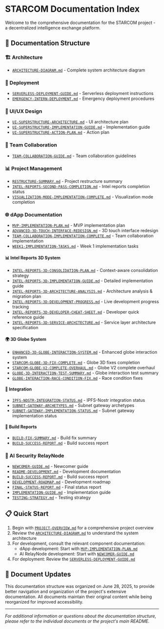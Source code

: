 # STARCOM Documentation Index

Welcome to the comprehensive documentation for the STARCOM project - a decentralized intelligence exchange platform.

## 📁 Documentation Structure

### 🏗️ Architecture
- [`ARCHITECTURE-DIAGRAM.md`](./architecture/ARCHITECTURE-DIAGRAM.md) - Complete system architecture diagram

### 🚀 Deployment
- [`SERVERLESS-DEPLOYMENT-GUIDE.md`](./deployment/SERVERLESS-DEPLOYMENT-GUIDE.md) - Serverless deployment instructions
- [`EMERGENCY-INTERN-DEPLOYMENT.md`](./deployment/EMERGENCY-INTERN-DEPLOYMENT.md) - Emergency deployment procedures

### 🎨 UI/UX Design
- [`UI-SUPERSTRUCTURE-ARCHITECTURE.md`](./ui-ux/UI-SUPERSTRUCTURE-ARCHITECTURE.md) - UI architecture plan
- [`UI-SUPERSTRUCTURE-IMPLEMENTATION-GUIDE.md`](./ui-ux/UI-SUPERSTRUCTURE-IMPLEMENTATION-GUIDE.md) - Implementation guide
- [`UI-SUPERSTRUCTURE-ACTION-PLAN.md`](./ui-ux/UI-SUPERSTRUCTURE-ACTION-PLAN.md) - Action plan

### 👥 Team Collaboration
- [`TEAM-COLLABORATION-GUIDE.md`](./team-collaboration/TEAM-COLLABORATION-GUIDE.md) - Team collaboration guidelines

### 📊 Project Management
- [`RESTRUCTURE-SUMMARY.md`](./project-management/RESTRUCTURE-SUMMARY.md) - Project restructure summary
- [`INTEL-REPORTS-SECOND-PASS-COMPLETION.md`](./project-management/INTEL-REPORTS-SECOND-PASS-COMPLETION.md) - Intel reports completion status
- [`VISUALIZATION-MODE-IMPLEMENTATION-COMPLETE.md`](./project-management/VISUALIZATION-MODE-IMPLEMENTATION-COMPLETE.md) - Visualization mode completion

### 🌐 dApp Documentation
- [`MVP-IMPLEMENTATION-PLAN.md`](./dapp/MVP-IMPLEMENTATION-PLAN.md) - MVP implementation plan
- [`ADVANCED-3D-TOUCH-INTERFACE-REDESIGN.md`](./dapp/ADVANCED-3D-TOUCH-INTERFACE-REDESIGN.md) - 3D touch interface redesign
- [`TEAM-COLLABORATION-IMPLEMENTATION-COMPLETE.md`](./dapp/TEAM-COLLABORATION-IMPLEMENTATION-COMPLETE.md) - Team collaboration implementation
- [`WEEK1-IMPLEMENTATION-TASKS.md`](./dapp/WEEK1-IMPLEMENTATION-TASKS.md) - Week 1 implementation tasks

#### 📊 Intel Reports 3D System
- [`INTEL-REPORTS-3D-CONSOLIDATION-PLAN.md`](./dapp/INTEL-REPORTS-3D-CONSOLIDATION-PLAN.md) - Context-aware consolidation strategy
- [`INTEL-REPORTS-3D-IMPLEMENTATION-GUIDE.md`](./dapp/INTEL-REPORTS-3D-IMPLEMENTATION-GUIDE.md) - Detailed implementation guide
- [`INTEL-REPORTS-3D-ARCHITECTURE-ANALYSIS.md`](./dapp/INTEL-REPORTS-3D-ARCHITECTURE-ANALYSIS.md) - Architecture analysis & migration plan
- [`INTEL-REPORTS-3D-DEVELOPMENT-PROGRESS.md`](./dapp/INTEL-REPORTS-3D-DEVELOPMENT-PROGRESS.md) - Live development progress tracking
- [`INTEL-REPORTS-3D-DEVELOPER-CHEAT-SHEET.md`](./dapp/INTEL-REPORTS-3D-DEVELOPER-CHEAT-SHEET.md) - Developer quick reference guide
- [`INTEL-REPORTS-3D-SERVICE-ARCHITECTURE.md`](./dapp/INTEL-REPORTS-3D-SERVICE-ARCHITECTURE.md) - Service layer architecture specification

#### 🌍 3D Globe System
- [`ENHANCED-3D-GLOBE-INTERACTION-SYSTEM.md`](./dapp/3d-globe/ENHANCED-3D-GLOBE-INTERACTION-SYSTEM.md) - Enhanced globe interaction system
- [`STARCOM-GLOBE-3D-FIX-COMPLETE.md`](./dapp/3d-globe/STARCOM-GLOBE-3D-FIX-COMPLETE.md) - Globe 3D fixes completion
- [`STARCOM-GLOBE-V2-COMPLETE-OVERHAUL.md`](./dapp/3d-globe/STARCOM-GLOBE-V2-COMPLETE-OVERHAUL.md) - Globe V2 complete overhaul
- [`GLOBE-3D-INTERACTION-TEST-SUMMARY.md`](./dapp/3d-globe/GLOBE-3D-INTERACTION-TEST-SUMMARY.md) - Globe interaction test summary
- [`GLOBE-INTERACTION-RACE-CONDITION-FIX.md`](./dapp/3d-globe/GLOBE-INTERACTION-RACE-CONDITION-FIX.md) - Race condition fixes

#### 🔗 Integration
- [`IPFS-NOSTR-INTEGRATION-STATUS.md`](./dapp/integration/IPFS-NOSTR-INTEGRATION-STATUS.md) - IPFS-Nostr integration status
- [`SUBNET-GATEWAY-ARCHETYPES.md`](./dapp/integration/SUBNET-GATEWAY-ARCHETYPES.md) - Subnet gateway archetypes
- [`SUBNET-GATEWAY-IMPLEMENTATION-STATUS.md`](./dapp/integration/SUBNET-GATEWAY-IMPLEMENTATION-STATUS.md) - Subnet gateway implementation status

#### 🔨 Build Reports
- [`BUILD-FIX-SUMMARY.md`](./dapp/build-reports/BUILD-FIX-SUMMARY.md) - Build fix summary
- [`BUILD-SUCCESS-REPORT.md`](./dapp/build-reports/BUILD-SUCCESS-REPORT.md) - Build success report

### 🤖 AI Security RelayNode
- [`NEWCOMER-GUIDE.md`](./ai-security-relaynode/NEWCOMER-GUIDE.md) - Newcomer guide
- [`README-DEVELOPMENT.md`](./ai-security-relaynode/README-DEVELOPMENT.md) - Development documentation
- [`BUILD-SUCCESS-REPORT.md`](./ai-security-relaynode/BUILD-SUCCESS-REPORT.md) - Build success report
- [`DEVELOPMENT-ROADMAP.md`](./ai-security-relaynode/DEVELOPMENT-ROADMAP.md) - Development roadmap
- [`FINAL-STATUS-REPORT.md`](./ai-security-relaynode/FINAL-STATUS-REPORT.md) - Final status report
- [`IMPLEMENTATION-GUIDE.md`](./ai-security-relaynode/IMPLEMENTATION-GUIDE.md) - Implementation guide
- [`TESTING-STRATEGY.md`](./ai-security-relaynode/TESTING-STRATEGY.md) - Testing strategy

## 📋 Quick Start

1. Begin with [`PROJECT-OVERVIEW.md`](./PROJECT-OVERVIEW.md) for a comprehensive project overview
2. Review the [`ARCHITECTURE-DIAGRAM.md`](./architecture/ARCHITECTURE-DIAGRAM.md) to understand the system architecture
3. For development, consult the relevant component documentation:
   - dApp development: Start with [`MVP-IMPLEMENTATION-PLAN.md`](./dapp/MVP-IMPLEMENTATION-PLAN.md)
   - AI RelayNode development: Start with [`NEWCOMER-GUIDE.md`](./ai-security-relaynode/NEWCOMER-GUIDE.md)
4. For deployment: Review the [`SERVERLESS-DEPLOYMENT-GUIDE.md`](./deployment/SERVERLESS-DEPLOYMENT-GUIDE.md)

## 🔄 Document Updates

This documentation structure was organized on June 28, 2025, to provide better navigation and organization of the project's extensive documentation. All documents maintain their original content while being reorganized for improved accessibility.

---

*For additional information or questions about the documentation structure, please refer to the individual documents or the project's main README.*
